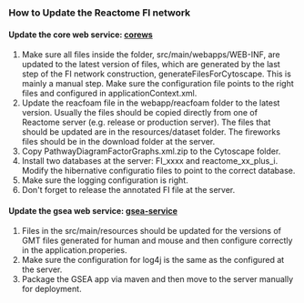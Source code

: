 ### How to Update the Reactome FI network
#### Update the core web service: [corews](https://github.com/reactome-fi/corews) 
1. Make sure all files inside the folder, src/main/webapps/WEB-INF, are updated to the latest version of files, which are generated by the last step of the FI network construction, generateFilesForCytoscape. This is mainly a manual step. Make sure the configuration file points to the right files and configured in applicationContext.xml.
2. Update the reacfoam file in the webapp/reacfoam folder to the latest version. Usually the files should be copied directly from one of Reactome server (e.g. release or production server). The files that should be updated are in the resources/dataset folder. The fireworks files should be in the download folder at the server.
3. Copy PathwayDiagramFactorGraphs.xml.zip to the Cytoscape folder.
4. Install two databases at the server: FI_xxxx and reactome_xx_plus_i. Modify the hibernative configuratio files to point to the correct database.
5. Make sure the logging configuration is right.
6. Don't forget to release the annotated FI file at the server.

#### Update the gsea web service: [gsea-service](https://github.com/nursa-reactome/gsea-service)
1. Files in the src/main/resources should be updated for the versions of GMT files generated for human and mouse and then configure correctly in the application.properies. 
2. Make sure the configuration for log4j is the same as the configured at the server.
3. Package the GSEA app via maven and then move to the server manually for deployment.
